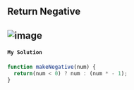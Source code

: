 ## Return Negative
![image](https://user-images.githubusercontent.com/99033220/174693084-f7006642-be75-436d-98f5-43adf18c7bcb.png)
---
#### `My Solution`
```JavaScript
function makeNegative(num) {
  return(num < 0) ? num : (num * - 1);
}
```

